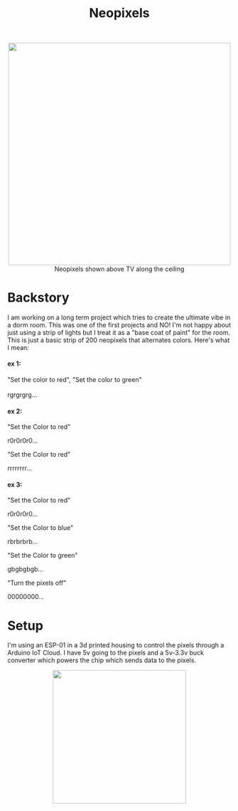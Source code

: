 <h1 align="center">Neopixels</h1>
<br>
<p align="center">
  <img src="https://github.com/gdegidy/coolRoom/blob/main/Images/TVHeadOn.png" height=500>
  <br>
  Neopixels shown above TV along the ceiling
</p>

# Backstory
I am working on a long term project which tries to create the ultimate vibe in a dorm room. This was one of the first projects and NO! I'm not happy about just using a strip of lights but I treat it as a "base coat of paint" for the room.
This is just a basic strip of 200 neopixels that alternates colors. Here's what I mean:
#### ex 1:
"Set the color to red", "Set the color to green"
<br>
<br>
rgrgrgrg...

#### ex 2:
"Set the Color to red" 

r0r0r0r0...

"Set the Color to red"

rrrrrrrr...

#### ex 3:
"Set the Color to red"

r0r0r0r0...

"Set the Color to blue"

rbrbrbrb...

"Set the Color to green"

gbgbgbgb...

"Turn the pixels off"

00000000...

# Setup
I'm using an ESP-01 in a 3d printed housing to control the pixels through a Arduino IoT Cloud. I have 5v going to the pixels and a 5v-3.3v
buck converter which powers the chip which sends data to the pixels.

<p align="center"><img src="https://github.com/gdegidy/coolRoom/blob/main/Images/GithubImages/BetterVoltageSetup.png" width=300></p>
